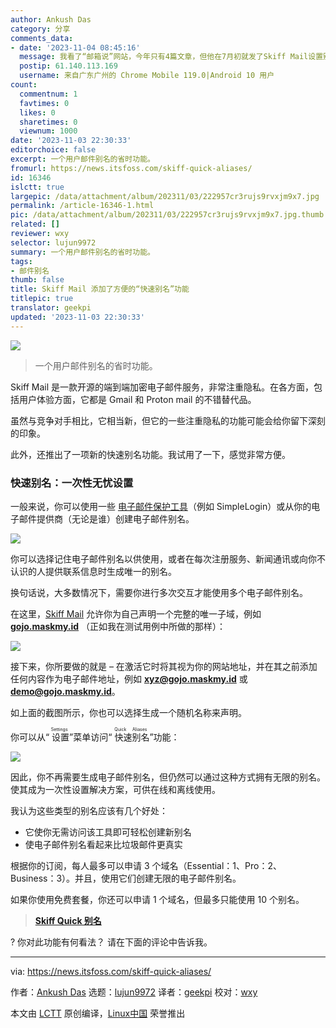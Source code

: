 ```yaml
---
author: Ankush Das
category: 分享
comments_data:
- date: '2023-11-04 08:45:16'
  message: 我看了“邮箱说”网站，今年只有4篇文章，但他在7月初就发了Skiff Mail设置别名的简短教程。
  postip: 61.140.113.169
  username: 来自广东广州的 Chrome Mobile 119.0|Android 10 用户
count:
  commentnum: 1
  favtimes: 0
  likes: 0
  sharetimes: 0
  viewnum: 1000
date: '2023-11-03 22:30:33'
editorchoice: false
excerpt: 一个用户邮件别名的省时功能。
fromurl: https://news.itsfoss.com/skiff-quick-aliases/
id: 16346
islctt: true
largepic: /data/attachment/album/202311/03/222957cr3rujs9rvxjm9x7.jpg
permalink: /article-16346-1.html
pic: /data/attachment/album/202311/03/222957cr3rujs9rvxjm9x7.jpg.thumb.jpg
related: []
reviewer: wxy
selector: lujun9972
summary: 一个用户邮件别名的省时功能。
tags:
- 邮件别名
thumb: false
title: Skiff Mail 添加了方便的“快速别名”功能
titlepic: true
translator: geekpi
updated: '2023-11-03 22:30:33'
---
```


![](/data/attachment/album/202311/03/222957cr3rujs9rvxjm9x7.jpg)



> 
> 一个用户邮件别名的省时功能。
> 
> 
> 


Skiff Mail 是一款开源的端到端加密电子邮件服务，非常注重隐私。在各方面，包括用户体验方面，它都是 Gmail 和 Proton mail 的不错替代品。


虽然与竞争对手相比，它相当新，但它的一些注重隐私的功能可能会给你留下深刻的印象。


此外，还推出了一项新的快速别名功能。我试用了一下，感觉非常方便。


### 快速别名：一次性无忧设置


一般来说，你可以使用一些 [电子邮件保护工具](https://itsfoss.com/protect-email-address/)（例如 SimpleLogin）或从你的电子邮件提供商（无论是谁）创建电子邮件别名。


![](/data/attachment/album/202311/03/223034ij8ezs0es8l190s1.jpg)


你可以选择记住电子邮件别名以供使用，或者在每次注册服务、新闻通讯或向你不认识的人提供联系信息时生成唯一的别名。


换句话说，大多数情况下，需要你进行多次交互才能使用多个电子邮件别名。


在这里，[Skiff Mail](https://skiff.com/mail) 允许你为自己声明一个完整的唯一子域，例如 **[gojo.maskmy.id](http://gojo.maskmy.id)** （正如我在测试用例中所做的那样）：


![](/data/attachment/album/202311/03/223034o5tzhk07tby48y0q.jpg)


接下来，你所要做的就是 – 在激活它时将其视为你的网站地址，并在其之前添加任何内容作为电子邮件地址，例如 **[xyz@gojo.maskmy.id](https://news.itsfoss.com/cdn-cgi/l/email-protection)** 或 **[demo@gojo.maskmy.id](https://news.itsfoss.com/cdn-cgi/l/email-protection)**。


如上面的截图所示，你也可以选择生成一个随机名称来声明。


你可以从“<ruby> 设置 <rt>  Settings </rt></ruby>”菜单访问“<ruby> 快速别名 <rt>  Quick Aliases </rt></ruby>”功能：


![](/data/attachment/album/202311/03/223035rkv7h5k5pw74cahq.png)


因此，你不再需要生成电子邮件别名，但仍然可以通过这种方式拥有无限的别名。使其成为一次性设置解决方案，可供在线和离线使用。


我认为这些类型的别名应该有几个好处：


* 它使你无需访问该工具即可轻松创建新别名
* 使电子邮件别名看起来比垃圾邮件更真实


根据你的订阅，每人最多可以申请 3 个域名（Essential：1、Pro：2、Business：3）。并且，使用它们创建无限的电子邮件别名。


如果你使用免费套餐，你还可以申请 1 个域名，但最多只能使用 10 个别名。



> 
> **[Skiff Quick 别名](https://skiff.com/quick-alias)**
> 
> 
> 


? 你对此功能有何看法？ 请在下面的评论中告诉我。




---


via: <https://news.itsfoss.com/skiff-quick-aliases/>


作者：[Ankush Das](https://news.itsfoss.com/author/ankush/) 选题：[lujun9972](https://github.com/lujun9972) 译者：[geekpi](https://github.com/geekpi) 校对：[wxy](https://github.com/wxy)


本文由 [LCTT](https://github.com/LCTT/TranslateProject) 原创编译，[Linux中国](https://linux.cn/) 荣誉推出